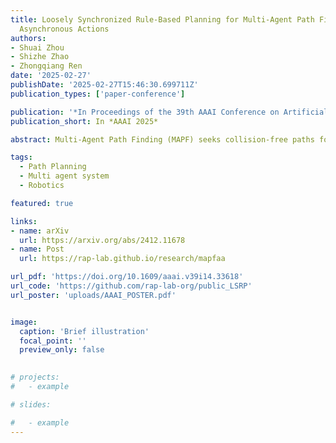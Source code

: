 ```yaml
---
title: Loosely Synchronized Rule-Based Planning for Multi-Agent Path Finding with
  Asynchronous Actions
authors:
- Shuai Zhou
- Shizhe Zhao
- Zhongqiang Ren
date: '2025-02-27'
publishDate: '2025-02-27T15:46:30.699711Z'
publication_types: ['paper-conference']

publication: '*In Proceedings of the 39th AAAI Conference on Artificial Intelligence*'
publication_short: In *AAAI 2025*

abstract: Multi-Agent Path Finding (MAPF) seeks collision-free paths for multiple agents from their respective starting locations to their respective goal locations while minimizing path costs. Although many MAPF algorithms were developed and can handle up to thousands of agents, they usually rely on the assumption that each action of the agent takes a time unit, and the actions of all agents are synchronized in a sense that the actions of agents start at the same discrete time step, which may limit their use in practice. Only a few algorithms were developed to address asynchronous actions, and they all lie on one end of the spectrum, focusing on finding optimal solutions with limited scalability. This paper develops new planners that lie on the other end of the spectrum, trading off solution quality for scalability, by finding an unbounded suboptimal solution for many agents. Our method leverages both search methods (LSS) in handling asynchronous actions and rule-based planning methods (PIBT) for MAPF. We analyze the properties of our method and test it against several baselines with up to 1000 agents in various maps. Given a runtime limit, our method can handle an order of magnitude more agents than the baselines with about 25% longer makespan.

tags:
  - Path Planning
  - Multi agent system
  - Robotics

featured: true

links:
- name: arXiv
  url: https://arxiv.org/abs/2412.11678
- name: Post
  url: https://rap-lab.github.io/research/mapfaa 

url_pdf: 'https://doi.org/10.1609/aaai.v39i14.33618'
url_code: 'https://github.com/rap-lab-org/public_LSRP'
url_poster: 'uploads/AAAI_POSTER.pdf'


image:
  caption: 'Brief illustration'
  focal_point: ''
  preview_only: false
 

# projects:
#   - example 

# slides: 

#   - example
---
```

